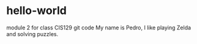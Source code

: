 # hello-world
module 2 for class CIS129 git code 
My name is Pedro, I like playing Zelda and solving puzzles.
